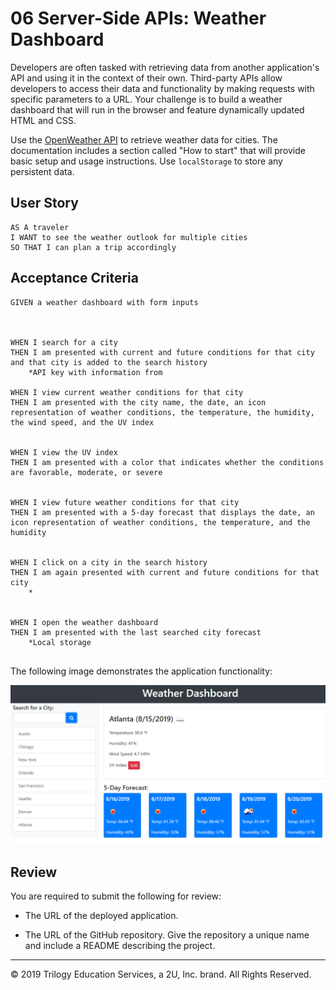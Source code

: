 # 06 Server-Side APIs: Weather Dashboard

Developers are often tasked with retrieving data from another application's API and using it in the context of their own. Third-party APIs allow developers to access their data and functionality by making requests with specific parameters to a URL. Your challenge is to build a weather dashboard that will run in the browser and feature dynamically updated HTML and CSS.

Use the [OpenWeather API](https://openweathermap.org/api) to retrieve weather data for cities. The documentation includes a section called "How to start" that will provide basic setup and usage instructions. Use `localStorage` to store any persistent data.

## User Story

```
AS A traveler
I WANT to see the weather outlook for multiple cities
SO THAT I can plan a trip accordingly
```

## Acceptance Criteria

```
GIVEN a weather dashboard with form inputs



WHEN I search for a city
THEN I am presented with current and future conditions for that city and that city is added to the search history
    *API key with information from

WHEN I view current weather conditions for that city
THEN I am presented with the city name, the date, an icon representation of weather conditions, the temperature, the humidity, the wind speed, and the UV index


WHEN I view the UV index
THEN I am presented with a color that indicates whether the conditions are favorable, moderate, or severe


WHEN I view future weather conditions for that city
THEN I am presented with a 5-day forecast that displays the date, an icon representation of weather conditions, the temperature, and the humidity


WHEN I click on a city in the search history
THEN I am again presented with current and future conditions for that city
    *


WHEN I open the weather dashboard
THEN I am presented with the last searched city forecast
    *Local storage


```

The following image demonstrates the application functionality:

![weather dashboard demo](./Assets/06-server-side-apis-homework-demo.png)

## Review

You are required to submit the following for review:

- The URL of the deployed application.

- The URL of the GitHub repository. Give the repository a unique name and include a README describing the project.

---

© 2019 Trilogy Education Services, a 2U, Inc. brand. All Rights Reserved.
